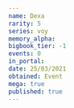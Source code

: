 ```yaml
---
name: Dexa
rarity: 5
series: voy
memory_alpha:
bigbook_tier: -1
events: 0
in_portal:
date: 25/03/2021
obtained: Event
mega: true
published: true
---
```



